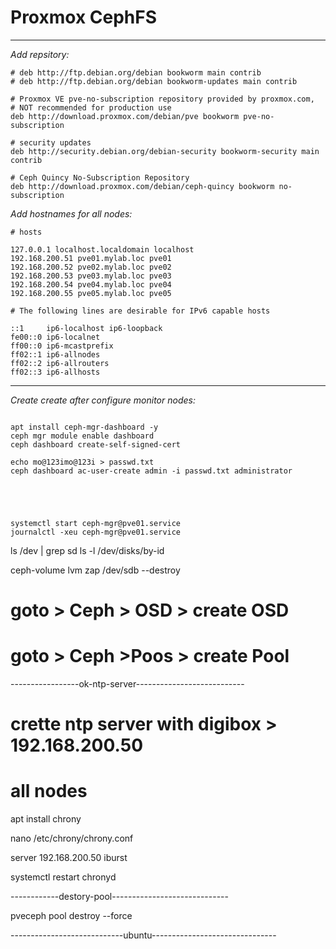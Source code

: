 # Proxmox CephFS



----
*Add repsitory:*

```
# deb http://ftp.debian.org/debian bookworm main contrib
# deb http://ftp.debian.org/debian bookworm-updates main contrib

# Proxmox VE pve-no-subscription repository provided by proxmox.com,
# NOT recommended for production use
deb http://download.proxmox.com/debian/pve bookworm pve-no-subscription

# security updates
deb http://security.debian.org/debian-security bookworm-security main contrib

# Ceph Quincy No-Subscription Repository
deb http://download.proxmox.com/debian/ceph-quincy bookworm no-subscription
```

*Add hostnames for all nodes:*

```
# hosts

127.0.0.1 localhost.localdomain localhost
192.168.200.51 pve01.mylab.loc pve01
192.168.200.52 pve02.mylab.loc pve02
192.168.200.53 pve03.mylab.loc pve03
192.168.200.54 pve04.mylab.loc pve04
192.168.200.55 pve05.mylab.loc pve05

# The following lines are desirable for IPv6 capable hosts

::1     ip6-localhost ip6-loopback
fe00::0 ip6-localnet
ff00::0 ip6-mcastprefix
ff02::1 ip6-allnodes
ff02::2 ip6-allrouters
ff02::3 ip6-allhosts
```

----
*Create create <ceph-mgr-dashboard> after configure monitor nodes:*
```

apt install ceph-mgr-dashboard -y
ceph mgr module enable dashboard
ceph dashboard create-self-signed-cert

echo mo@123imo@123i > passwd.txt
ceph dashboard ac-user-create admin -i passwd.txt administrator





systemctl start ceph-mgr@pve01.service
journalctl -xeu ceph-mgr@pve01.service
```



ls /dev | grep sd
ls -l /dev/disks/by-id


ceph-volume lvm zap /dev/sdb --destroy


# goto > Ceph > OSD > create OSD

# goto > Ceph >Poos > create <ceph-replica> Pool 





-----------------ok-ntp-server---------------------------
# crette ntp server with digibox >  192.168.200.50

# all nodes


apt install chrony

nano /etc/chrony/chrony.conf

server 192.168.200.50 iburst

systemctl restart chronyd





------------destory-pool-----------------------------

pveceph pool destroy <pool> --force










----------------------------ubuntu-------------------------------
























